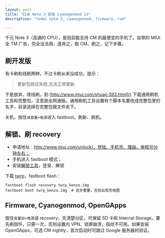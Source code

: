 ```yaml
---
layout: post
title: "红米 Note 3 安装 Cyanogenmod 13"
description: "redmi note 3, cyanogenmod, firmware, rom"

---
```


千元 Note 3（高通的 CPU），是目前能支持 CM 的最便宜的手机了。自带的 MIUI 全 TM 广告，完全没法用，遂弃之，取 CM，刷之，记下步骤。

## 刷开发版

有卡刷和线刷两种，不过卡刷从来没成功，提示：

> 更新包验证失败,无法正常更新

于是放弃，改线刷。到 [http://www.miui.com/shuaji-393.html]() 下载通用刷机工具和完整包，注意是全网通版。通用刷机工具设置有个脚本名要改成完整包里的名字，目录选择在完整包根文件夹下。

关机，按住`减音量+电源`进入 fastboot。刷新、刷机。


## 解锁、刷 recovery

- 申请地址：http://www.miui.com/unlock/，登陆、手机号、理由，审核10分钟左右；
- 手机进入 fastboot 模式；
- 安装[解锁工具](http://www.miui.com/unlock/done.html)，登录、解锁

下载 [twrp](https://twrp.me/)，fastboot flash：

    fastboot flash recovery twrp_kenzo.img
    fastboot boot twrp_kenzo.img  # 这步重要，否则出现充电图

## Firmware, Cyanogenmod, OpenGApps

按住`音量加+电源`进 recovery，先清楚分区，可保留 SD 卡和 Internal Storage。要先刷固件，只需一次，否则设置内 VPN、锁屏崩溃，指纹不可用。如果安装 OpenGApps，可选 CM nightly，首次启动时可跳过 Google 服务器的验证。